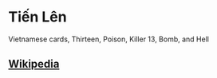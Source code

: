 # Tiến Lên

Vietnamese cards, Thirteen, Poison, Killer 13, Bomb, and Hell

## [Wikipedia](https://en.wikipedia.org/wiki/Ti%E1%BA%BFn_l%C3%AAn)


